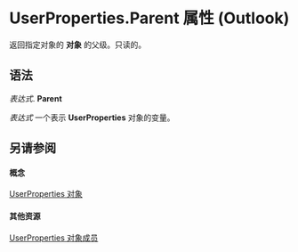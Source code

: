 
# UserProperties.Parent 属性 (Outlook)

返回指定对象的 **对象** 的父级。只读的。


## 语法

 _表达式_. **Parent**

 _表达式_ 一个表示 **UserProperties** 对象的变量。


## 另请参阅


#### 概念


[UserProperties 对象](20b49c86-d74f-9bda-382c-559af278c148.md)
#### 其他资源


[UserProperties 对象成员](b71f8a0b-3951-cfb0-89f2-df8851f3993d.md)